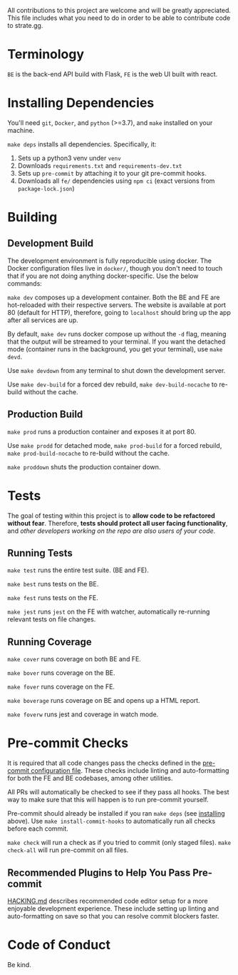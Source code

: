All contributions to this project are welcome and will be greatly appreciated. This file includes what you need to do in order to be able to contribute code to strate.gg.

# Terminology

`BE` is the back-end API build with Flask, `FE` is the web UI built with react.

# Installing Dependencies

You'll need `git`, `Docker`, and `python` (>=3.7), and `make` installed on your machine.

`make deps` installs all dependencies. Specifically, it:

1. Sets up a python3 venv under `venv`
2. Downloads `requirements.txt` and `requirements-dev.txt`
3. Sets up `pre-commit` by attaching it to your git pre-commit hooks.
4. Downloads all `fe/` dependencies using `npm ci` (exact versions from
   `package-lock.json`)

# Building

## Development Build

The development environment is fully reproducible using docker. The
Docker configuration files live in `docker/`, though you don't need
to touch that if you are not doing anything docker-specific. Use the
below commands:

`make dev` composes up a development container. Both the BE and FE are
hot-reloaded with their respective servers. The website is available at
port 80 (default for HTTP), therefore, going to `localhost` should bring
up the app after all services are up.

By default, `make dev` runs docker compose up without the `-d` flag,
meaning that the output will be streamed to your terminal. If you want
the detached mode (container runs in the background, you get your
terminal), use `make devd`.

Use `make devdown` from any terminal to shut down the development server.

Use `make dev-build` for a forced dev rebuild, `make dev-build-nocache`
to re-build without the cache.

## Production Build

`make prod` runs a production container and exposes it at port 80.

Use `make prodd` for detached mode, `make prod-build` for a forced
rebuild, `make prod-build-nocache` to re-build without the cache.

`make proddown` shuts the production container down.

# Tests

The goal of testing within this project is to **allow code to be
refactored without fear**. Therefore, **tests should protect all user
facing functionality**, and _other developers working on the repo are
also users of your code_.

## Running Tests

`make test` runs the entire test suite. (BE and FE).

`make best` runs tests on the BE.

`make fest` runs tests on the FE.

`make jest` runs `jest` on the FE with watcher, automatically re-running relevant
tests on file changes.

## Running Coverage

`make cover` runs coverage on both BE and FE.

`make bover` runs coverage on the BE.

`make fover` runs coverage on the FE.

`make boverage` runs coverage on BE and opens up a HTML report.

`make foverw` runs jest and coverage in watch mode.

# Pre-commit Checks

It is required that all code changes pass the checks defined in the [pre-commit configuration file](.pre-commit-config.yaml). These checks include linting and auto-formatting for both the FE and BE codebases, among other utilities.

All PRs will automatically be checked to see if they pass all hooks. The best way to make sure that this will happen is to run pre-commit yourself.

Pre-commit should already be installed if you ran `make deps` (see [installing](#installing) above). Use `make install-commit-hooks` to automatically run all checks
before each commit.

`make check` will run a check as if you tried to commit (only staged files). `make check-all` will run pre-commit on all files.

## Recommended Plugins to Help You Pass Pre-commit

[HACKING.md](HACKING.md) describes recommended code editor setup for a more enjoyable development experience. These include setting up linting and auto-formatting on save so that you can resolve commit blockers faster.

# Code of Conduct

Be kind.
